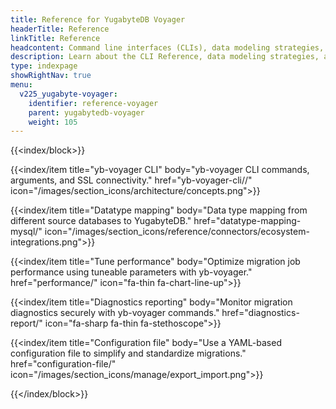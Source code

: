 ```yaml
---
title: Reference for YugabyteDB Voyager
headerTitle: Reference
linkTitle: Reference
headcontent: Command line interfaces (CLIs), data modeling strategies, and data type mapping reference.
description: Learn about the CLI Reference, data modeling strategies, and data type mapping reference using YugabyteDB Voyager.
type: indexpage
showRightNav: true
menu:
  v225_yugabyte-voyager:
    identifier: reference-voyager
    parent: yugabytedb-voyager
    weight: 105
---
```


{{<index/block>}}

  {{<index/item
    title="yb-voyager CLI"
    body="yb-voyager CLI commands, arguments, and SSL connectivity."
    href="yb-voyager-cli//"
    icon="/images/section_icons/architecture/concepts.png">}}

  {{<index/item
    title="Datatype mapping"
    body="Data type mapping from different source databases to YugabyteDB."
    href="datatype-mapping-mysql/"
    icon="/images/section_icons/reference/connectors/ecosystem-integrations.png">}}

  {{<index/item
    title="Tune performance"
    body="Optimize migration job performance using tuneable parameters with yb-voyager."
    href="performance/"
    icon="fa-thin fa-chart-line-up">}}

   {{<index/item
    title="Diagnostics reporting"
    body="Monitor migration diagnostics securely with yb-voyager commands."
    href="diagnostics-report/"
    icon="fa-sharp fa-thin fa-stethoscope">}}

  {{<index/item
    title="Configuration file"
    body="Use a YAML-based configuration file to simplify and standardize migrations."
    href="configuration-file/"
    icon="/images/section_icons/manage/export_import.png">}}

{{</index/block>}}
